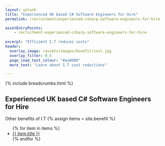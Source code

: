 ```yaml
---
layout: splash 
title: "Experienced UK based C# Software Engineers for Hire"
permalink: /recruitment/experienced-csharp-software-engineers-for-hire

assetEntryPoints:
    - recruitment-experienced-csharp-software-engineers-for-hire
    
excerpt: "Efficient I.T reduces costs"
header:
  overlay_image: /assets/images/benefit/cost.jpg
  overlay_filter: 0.5 
  page_lead_text_colour: "#aa0000"
  more_text: "Learn about I.T cost reductions"

---
```


{% include breadcrumbs.html %}

## Experienced UK based C# Software Engineers for Hire

Other benefits of I.T
{% assign items = site.benefit %}
<ul class="">
    {% for item in items %}
        <li><a href="{{ item.url }}">{{ item.title }}</a></li>
    {% endfor %}
</ul>